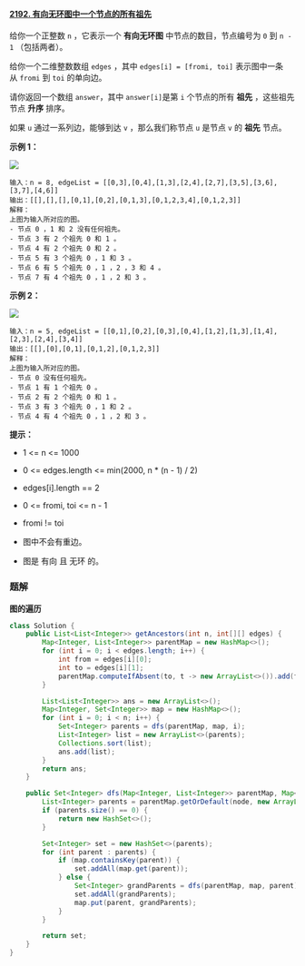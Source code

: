 #### [2192. 有向无环图中一个节点的所有祖先](https://leetcode-cn.com/problems/all-ancestors-of-a-node-in-a-directed-acyclic-graph/)

给你一个正整数 `n` ，它表示一个 **有向无环图** 中节点的数目，节点编号为 `0` 到 `n - 1` （包括两者）。

给你一个二维整数数组 `edges` ，其中 `edges[i] = [fromi, toi]` 表示图中一条从 `fromi` 到 `toi` 的单向边。

请你返回一个数组 `answer`，其中 `answer[i]`是第 `i` 个节点的所有 **祖先** ，这些祖先节点 **升序** 排序。

如果 `u` 通过一系列边，能够到达 `v` ，那么我们称节点 `u` 是节点 `v` 的 **祖先** 节点。

**示例 1：**

![](http://gitlab.wsh-study.com/xp-study/LeeteCode/blob/master/数据结构/基础数据结构/图/images/有向无环图中一个节点的所有祖先/1.jpg)

```shell
输入：n = 8, edgeList = [[0,3],[0,4],[1,3],[2,4],[2,7],[3,5],[3,6],[3,7],[4,6]]
输出：[[],[],[],[0,1],[0,2],[0,1,3],[0,1,2,3,4],[0,1,2,3]]
解释：
上图为输入所对应的图。
- 节点 0 ，1 和 2 没有任何祖先。
- 节点 3 有 2 个祖先 0 和 1 。
- 节点 4 有 2 个祖先 0 和 2 。
- 节点 5 有 3 个祖先 0 ，1 和 3 。
- 节点 6 有 5 个祖先 0 ，1 ，2 ，3 和 4 。
- 节点 7 有 4 个祖先 0 ，1 ，2 和 3 。
```

**示例 2：**

![](http://gitlab.wsh-study.com/xp-study/LeeteCode/blob/master/数据结构/基础数据结构/图/images/有向无环图中一个节点的所有祖先/2.jpg)

```shell
输入：n = 5, edgeList = [[0,1],[0,2],[0,3],[0,4],[1,2],[1,3],[1,4],[2,3],[2,4],[3,4]]
输出：[[],[0],[0,1],[0,1,2],[0,1,2,3]]
解释：
上图为输入所对应的图。
- 节点 0 没有任何祖先。
- 节点 1 有 1 个祖先 0 。
- 节点 2 有 2 个祖先 0 和 1 。
- 节点 3 有 3 个祖先 0 ，1 和 2 。
- 节点 4 有 4 个祖先 0 ，1 ，2 和 3 。
```

**提示：**

* 1 <= n <= 1000

* 0 <= edges.length <= min(2000, n * (n - 1) / 2)

* edges[i].length == 2

* 0 <= fromi, toi <= n - 1

* fromi != toi

* 图中不会有重边。

* 图是 有向 且 无环 的。

### 题解

**图的遍历**

```java
class Solution {
    public List<List<Integer>> getAncestors(int n, int[][] edges) {
        Map<Integer, List<Integer>> parentMap = new HashMap<>();
        for (int i = 0; i < edges.length; i++) {
            int from = edges[i][0];
            int to = edges[i][1];
            parentMap.computeIfAbsent(to, t -> new ArrayList<>()).add(from);
        }

        List<List<Integer>> ans = new ArrayList<>();
        Map<Integer, Set<Integer>> map = new HashMap<>();
        for (int i = 0; i < n; i++) {
            Set<Integer> parents = dfs(parentMap, map, i);
            List<Integer> list = new ArrayList<>(parents);
            Collections.sort(list);
            ans.add(list);
        }
        return ans;
    }

    public Set<Integer> dfs(Map<Integer, List<Integer>> parentMap, Map<Integer, Set<Integer>> map, int node) {
        List<Integer> parents = parentMap.getOrDefault(node, new ArrayList<>());
        if (parents.size() == 0) {
            return new HashSet<>();
        }

        Set<Integer> set = new HashSet<>(parents);
        for (int parent : parents) {
            if (map.containsKey(parent)) {
                set.addAll(map.get(parent));
            } else {
                Set<Integer> grandParents = dfs(parentMap, map, parent);
                set.addAll(grandParents);
                map.put(parent, grandParents);
            }
        }

        return set;
    }
}
```
